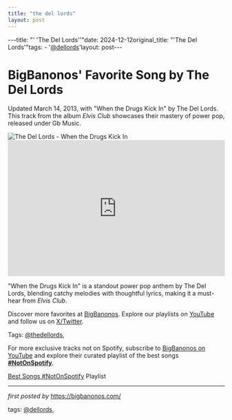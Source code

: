 ```yaml
---
title: "the del lords"
layout: post
---
```

---title: "' 'The Del Lords''"date: 2024-12-12original_title: "'The Del Lords'"tags:  - '[@dellords](/tags/dellords/)'layout: post---<!-- Post Title --><h1 >BigBanonos' Favorite Song by The Del Lords</h1> <!-- Introductory Text --><p >Updated March 14, 2013, with "When the Drugs Kick In" by The Del Lords. This track from the album *Elvis Club* showcases their mastery of power pop, released under Gb Music.</p> <!-- Featured Image --><div > <img src="https://i.scdn.co/image/ab67616d00001e020ec42d7e110d18d6f0484cb5" alt="The Del Lords - When the Drugs Kick In" /></div> <!-- YouTube Video Embed --><div > <iframe width="100%" height="315" src="https://www.youtube.com/embed/oQaCEqvC6rU" title="When the Drugs Kick In" frameborder="0" allow="accelerometer; autoplay; clipboard-write; encrypted-media; gyroscope; picture-in-picture; web-share" referrerpolicy="strict-origin-when-cross-origin" allowfullscreen></iframe></div> <!-- Song Information --><div > <p>"When the Drugs Kick In" is a standout power pop anthem by The Del Lords, blending catchy melodies with thoughtful lyrics, making it a must-hear from *Elvis Club*.</p></div> <!-- Footer Links --><div > <p>Discover more favorites at <a href="https://bigbanonos.com/" target="_blank">BigBanonos</a>. Explore our playlists on <a href="https://www.youtube.com/[@BigBanonos](/tags/BigBanonos/)" target="_blank">YouTube</a> and follow us on <a href="https://x.com/bigbanonos" target="_blank">X/Twitter</a>.</p></div> <!-- Tags --><p >Tags: [@thedellords](/tags/thedellords/),</p><!--Subscribe and Playlist Links--><div>    <p>For more exclusive tracks not on Spotify, subscribe to <a href="https://www.youtube.com/[@BigBanonos](/tags/BigBanonos/)" target="_blank">BigBanonos on YouTube</a> and explore their curated playlist of the best songs <strong>[#NotOnSpotify](/tags/NotOnSpotify/)</strong>.</p>    <p><a href="https://www.youtube.com/playlist?list=PLtuNtuTatqI0kFahUCbtbfenC_ET5O_tr" target="_blank">Best Songs [#NotOnSpotify](/tags/NotOnSpotify/) Playlist<br /></a></p></div><hr /><p><em>first posted by</em> <a href="https://bigbanonos.com/" rel="noopener" target="_new">https://bigbanonos.com/</a></p><p>tags: [@dellords](/tags/dellords/),</p>
